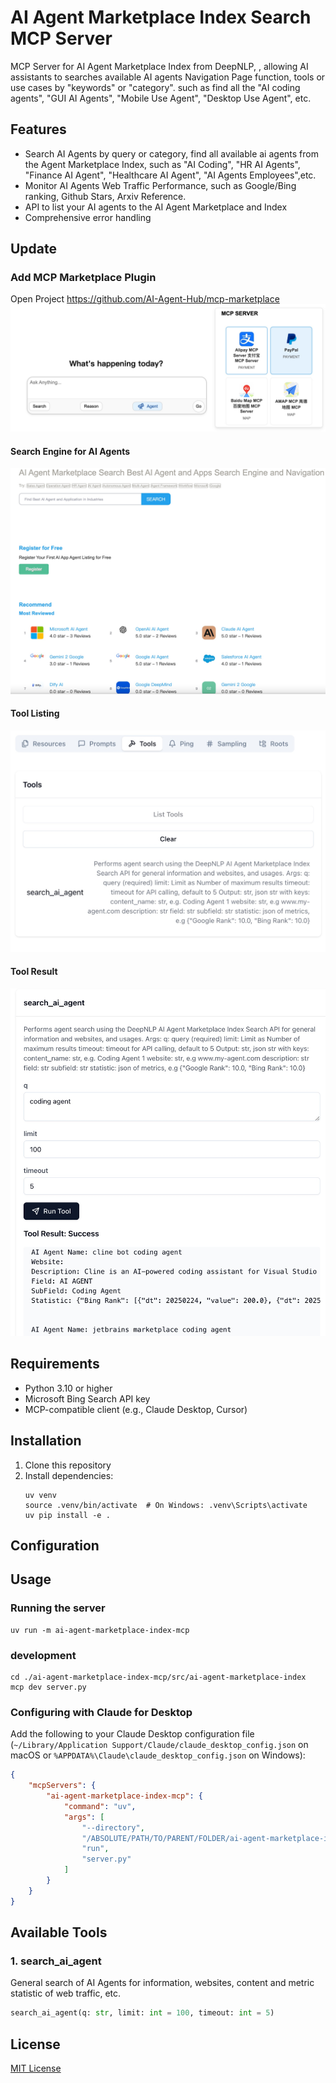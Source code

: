 # AI Agent Marketplace Index Search MCP Server

MCP Server for AI Agent Marketplace Index from DeepNLP, , allowing AI assistants to searches available AI agents Navigation Page function, tools or use cases by "keywords" or "category". such as find all the "AI coding agents", "GUI AI Agents", "Mobile Use Agent", "Desktop Use Agent", etc.

## Features

- Search AI Agents by query or category, find all available ai agents from the Agent Marketplace Index, such as "AI Coding", "HR AI Agents", "Finance AI Agent", "Healthcare AI Agent", "AI Agents Employees",etc.
- Monitor AI Agents Web Traffic Performance, such as Google/Bing ranking, Github Stars, Arxiv Reference.
- API to list your AI agents to the AI Agent Marketplace and Index
- Comprehensive error handling

## Update 
### Add MCP Marketplace Plugin
Open Project https://github.com/AI-Agent-Hub/mcp-marketplace
![Open MCP Marketplace DeepNLP Panel](https://raw.githubusercontent.com/AI-Agent-Hub/mcp-marketplace/refs/heads/main/docs/remote_mcp_server.jpg)

#### Search Engine for AI Agents
![AI Agent Marketplace Directory Search](https://raw.githubusercontent.com/AI-Agent-Hub/AI-Agent-Marketplace/refs/heads/main/AI%20Agent%20Marketplace%20Search.jpg)

#### Tool Listing
![Tools Listing](https://raw.githubusercontent.com/AI-Agent-Hub/ai-agent-marketplace-index-mcp/refs/heads/main/docs/mcp_list_tools.jpg)

#### Tool Result
![Tools Result](https://raw.githubusercontent.com/AI-Agent-Hub/ai-agent-marketplace-index-mcp/refs/heads/main/docs/mcp_agent_info_result.jpg)


## Requirements

- Python 3.10 or higher
- Microsoft Bing Search API key
- MCP-compatible client (e.g., Claude Desktop, Cursor)

## Installation

1. Clone this repository
2. Install dependencies:
   ```
   uv venv
   source .venv/bin/activate  # On Windows: .venv\Scripts\activate
   uv pip install -e .
   ```

## Configuration

## Usage

### Running the server

```
uv run -m ai-agent-marketplace-index-mcp
```

### development

```
cd ./ai-agent-marketplace-index-mcp/src/ai-agent-marketplace-index
mcp dev server.py
```

### Configuring with Claude for Desktop

Add the following to your Claude Desktop configuration file (`~/Library/Application Support/Claude/claude_desktop_config.json` on macOS or `%APPDATA%\Claude\claude_desktop_config.json` on Windows):

```json
{
    "mcpServers": {
        "ai-agent-marketplace-index-mcp": {
            "command": "uv",
            "args": [
                "--directory",
                "/ABSOLUTE/PATH/TO/PARENT/FOLDER/ai-agent-marketplace-index-mcp/src/ai-agent-marketplace-index",
                "run",
                "server.py"
            ]
        }
    }
}
```

## Available Tools

### 1. search_ai_agent
General search of AI Agents for information, websites, content and metric statistic of web traffic, etc.

```python
search_ai_agent(q: str, limit: int = 100, timeout: int = 5)
```

## License

[MIT License](LICENSE)
